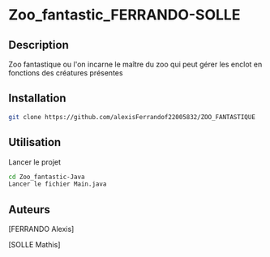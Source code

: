# Zoo_fantastic_FERRANDO-SOLLE
## Description
Zoo fantastique ou l'on incarne le maître du zoo qui peut gérer les enclot en fonctions des créatures présentes

## Installation
```bash
git clone https://github.com/alexisFerrandof22005832/ZOO_FANTASTIQUE
```

## Utilisation
Lancer le projet
```bash
cd Zoo_fantastic-Java
Lancer le fichier Main.java
```

## Auteurs
[FERRANDO Alexis]

[SOLLE Mathis]
